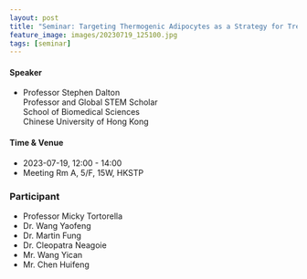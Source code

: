 ```yaml
---
layout: post
title: "Seminar: Targeting Thermogenic Adipocytes as a Strategy for Treating Type 2 Diabetes. Professor Stephen Dalton, Chinese University of Hong Kong"
feature_image: images/20230719_125100.jpg 
tags: [seminar]
---
```


<!--more-->

#### Speaker

- Professor Stephen Dalton  
  Professor and Global STEM Scholar  
  School of Biomedical Sciences  
  Chinese University of Hong Kong

#### Time & Venue

- 2023-07-19, 12:00 - 14:00
- Meeting Rm A, 5/F, 15W, HKSTP

### Participant

- Professor Micky Tortorella
- Dr. Wang Yaofeng
- Dr. Martin Fung
- Dr. Cleopatra Neagoie
- Mr. Wang Yican
- Mr. Chen Huifeng
